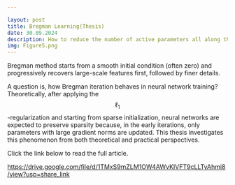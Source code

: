 ```yaml
---

layout: post
title: Bregman Learning(Thesis)
date: 30.09.2024
description: How to reduce the number of active parameters all along the training?
img: Figure5.png
---
```


Bregman method starts from a smooth initial condition (often zero) and progressively recovers large-scale features first, followed by finer details. 

A question is, how Bregman iteration behaves in neural network training?Theoretically, after applying the $$\ell_1$$-regularization and starting from sparse initialization, neural networks are expected to preserve sparsity because, in the early iterations, only parameters with large gradient norms are updated. This thesis investigates this phenomenon from both theoretical and practical perspectives.


Click the link below to read the full article.

https://drive.google.com/file/d/1TMxS9mZLM1OW4AWvKIVFT9cLLTyAhmi8/view?usp=share_link
